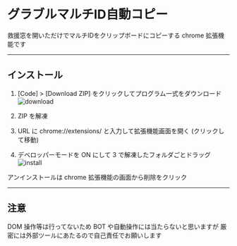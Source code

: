 # グラブルマルチID自動コピー

救援窓を開いただけでマルチIDをクリップボードにコピーする chrome 拡張機能です

---

## インストール

1. [Code] > [Download ZIP] をクリックしてプログラム一式をダウンロード
![download](https://github.com/mixberryparfait/grablu-id-dopy/blob/readme/img/download.jpg?raw=true)


2. ZIP を解凍


3. URL に chrome://extensions/ と入力して拡張機能画面を開く (クリックして移動)


4. デベロッパーモードを ON にして 3 で解凍したフォルダごとドラッグ
![install](https://github.com/mixberryparfait/grablu-id-dopy/blob/readme/img/install.jpg?raw=true)


アンインストールは chrome 拡張機能の画面から削除をクリック

---

## 注意

DOM 操作等は行ってないため BOT や自動操作には当たらないと思いますが
厳密には外部ツールにあたるので自己責任でお願いします
